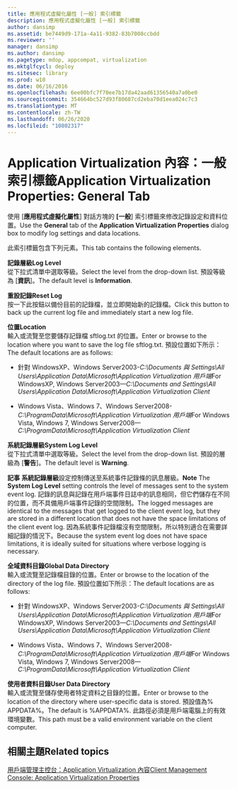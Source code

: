 ```yaml
---
title: 應用程式虛擬化屬性 [一般] 索引標籤
description: 應用程式虛擬化屬性 [一般] 索引標籤
author: dansimp
ms.assetid: be7449d9-171a-4a11-9382-83b7008ccbdd
ms.reviewer: ''
manager: dansimp
ms.author: dansimp
ms.pagetype: mdop, appcompat, virtualization
ms.mktglfcycl: deploy
ms.sitesec: library
ms.prod: w10
ms.date: 06/16/2016
ms.openlocfilehash: 6ee00bfc7f70ee7b17da42aad61356540a7a0be0
ms.sourcegitcommit: 354664bc527d93f80687cd2eba70d1eea024c7c3
ms.translationtype: MT
ms.contentlocale: zh-TW
ms.lasthandoff: 06/26/2020
ms.locfileid: "10802317"
---
```

# <span data-ttu-id="85477-103">Application Virtualization 內容：一般索引標籤</span><span class="sxs-lookup"><span data-stu-id="85477-103">Application Virtualization Properties: General Tab</span></span>


<span data-ttu-id="85477-104">使用 [**應用程式虛擬化屬性**] 對話方塊的 **[一般**] 索引標籤來修改記錄設定和資料位置。</span><span class="sxs-lookup"><span data-stu-id="85477-104">Use the **General** tab of the **Application Virtualization Properties** dialog box to modify log settings and data locations.</span></span>

<span data-ttu-id="85477-105">此索引標籤包含下列元素。</span><span class="sxs-lookup"><span data-stu-id="85477-105">This tab contains the following elements.</span></span>

<a href="" id="log-level"></a>**<span data-ttu-id="85477-106">記錄層級</span><span class="sxs-lookup"><span data-stu-id="85477-106">Log Level</span></span>**  
<span data-ttu-id="85477-107">從下拉式清單中選取等級。</span><span class="sxs-lookup"><span data-stu-id="85477-107">Select the level from the drop-down list.</span></span> <span data-ttu-id="85477-108">預設等級為 [**資訊**]。</span><span class="sxs-lookup"><span data-stu-id="85477-108">The default level is **Information**.</span></span>

<a href="" id="reset-log"></a>**<span data-ttu-id="85477-109">重設記錄</span><span class="sxs-lookup"><span data-stu-id="85477-109">Reset Log</span></span>**  
<span data-ttu-id="85477-110">按一下此按鈕以備份目前的記錄檔，並立即開始新的記錄檔。</span><span class="sxs-lookup"><span data-stu-id="85477-110">Click this button to back up the current log file and immediately start a new log file.</span></span>

<a href="" id="location"></a>**<span data-ttu-id="85477-111">位置</span><span class="sxs-lookup"><span data-stu-id="85477-111">Location</span></span>**  
<span data-ttu-id="85477-112">輸入或流覽至您要儲存記錄檔 sftlog.txt 的位置。</span><span class="sxs-lookup"><span data-stu-id="85477-112">Enter or browse to the location where you want to save the log file sftlog.txt.</span></span> <span data-ttu-id="85477-113">預設位置如下所示：</span><span class="sxs-lookup"><span data-stu-id="85477-113">The default locations are as follows:</span></span>

-   <span data-ttu-id="85477-114">針對 WindowsXP、Windows Server2003-*C:\\Documents 與 Settings\\All Users\\Application Data\\Microsoft\\Application Virtualization 用戶端*</span><span class="sxs-lookup"><span data-stu-id="85477-114">For WindowsXP, Windows Server2003—*C:\\Documents and Settings\\All Users\\Application Data\\Microsoft\\Application Virtualization Client*</span></span>

-   <span data-ttu-id="85477-115">Windows Vista、Windows 7、Windows Server2008-*C:\\ProgramData\\Microsoft\\Application Virtualization 用戶端*</span><span class="sxs-lookup"><span data-stu-id="85477-115">For Windows Vista, Windows 7, Windows Server2008—*C:\\ProgramData\\Microsoft\\Application Virtualization Client*</span></span>

<a href="" id="system-log-level"></a>**<span data-ttu-id="85477-116">系統記錄層級</span><span class="sxs-lookup"><span data-stu-id="85477-116">System Log Level</span></span>**  
<span data-ttu-id="85477-117">從下拉式清單中選取等級。</span><span class="sxs-lookup"><span data-stu-id="85477-117">Select the level from the drop-down list.</span></span> <span data-ttu-id="85477-118">預設的層級為 [**警告**]。</span><span class="sxs-lookup"><span data-stu-id="85477-118">The default level is **Warning**.</span></span>

<span data-ttu-id="85477-119">**記事** **系統記錄層級**設定控制傳送至系統事件記錄條的訊息層級。</span><span class="sxs-lookup"><span data-stu-id="85477-119">**Note** The **System Log Level** setting controls the level of messages sent to the system event log.</span></span> <span data-ttu-id="85477-120">記錄的訊息與記錄在用戶端事件日誌中的訊息相同，但它們儲存在不同的位置，而不具備用戶端事件記錄的空間限制。</span><span class="sxs-lookup"><span data-stu-id="85477-120">The logged messages are identical to the messages that get logged to the client event log, but they are stored in a different location that does not have the space limitations of the client event log.</span></span> <span data-ttu-id="85477-121">因為系統事件記錄檔沒有空間限制，所以特別適合在需要詳細記錄的情況下。</span><span class="sxs-lookup"><span data-stu-id="85477-121">Because the system event log does not have space limitations, it is ideally suited for situations where verbose logging is necessary.</span></span>

 

<a href="" id="global-data-directory"></a>**<span data-ttu-id="85477-122">全域資料目錄</span><span class="sxs-lookup"><span data-stu-id="85477-122">Global Data Directory</span></span>**  
<span data-ttu-id="85477-123">輸入或流覽至記錄檔目錄的位置。</span><span class="sxs-lookup"><span data-stu-id="85477-123">Enter or browse to the location of the directory of the log file.</span></span> <span data-ttu-id="85477-124">預設位置如下所示：</span><span class="sxs-lookup"><span data-stu-id="85477-124">The default locations are as follows:</span></span>

-   <span data-ttu-id="85477-125">針對 WindowsXP、Windows Server2003-*C:\\Documents 與 Settings\\All Users\\Application Data\\Microsoft\\Application Virtualization 用戶端*</span><span class="sxs-lookup"><span data-stu-id="85477-125">For WindowsXP, Windows Server2003—*C:\\Documents and Settings\\All Users\\Application Data\\Microsoft\\Application Virtualization Client*</span></span>

-   <span data-ttu-id="85477-126">Windows Vista、Windows 7、Windows Server2008-*C:\\ProgramData\\Microsoft\\Application Virtualization 用戶端*</span><span class="sxs-lookup"><span data-stu-id="85477-126">For Windows Vista, Windows 7, Windows Server2008—*C:\\ProgramData\\Microsoft\\Application Virtualization Client*</span></span>

<a href="" id="user-data-directory"></a>**<span data-ttu-id="85477-127">使用者資料目錄</span><span class="sxs-lookup"><span data-stu-id="85477-127">User Data Directory</span></span>**  
<span data-ttu-id="85477-128">輸入或流覽至儲存使用者特定資料之目錄的位置。</span><span class="sxs-lookup"><span data-stu-id="85477-128">Enter or browse to the location of the directory where user-specific data is stored.</span></span> <span data-ttu-id="85477-129">預設值為% APPDATA%。</span><span class="sxs-lookup"><span data-stu-id="85477-129">The default is %APPDATA%.</span></span> <span data-ttu-id="85477-130">此路徑必須是用戶端電腦上的有效環境變數。</span><span class="sxs-lookup"><span data-stu-id="85477-130">This path must be a valid environment variable on the client computer.</span></span>

## <span data-ttu-id="85477-131">相關主題</span><span class="sxs-lookup"><span data-stu-id="85477-131">Related topics</span></span>


[<span data-ttu-id="85477-132">用戶端管理主控台：Application Virtualization 內容</span><span class="sxs-lookup"><span data-stu-id="85477-132">Client Management Console: Application Virtualization Properties</span></span>](client-management-console-application-virtualization-properties.md)

 

 






